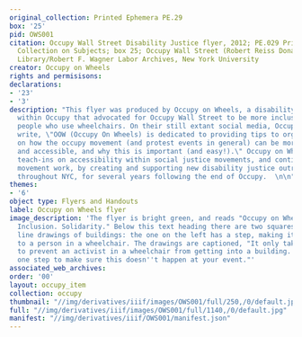 ```yaml
---
original_collection: Printed Ephemera PE.29
box: '25'
pid: OWS001
citation: Occupy Wall Street Disability Justice flyer, 2012; PE.029 Printed Ephemera
  Collection on Subjects; box 25; Occupy Wall Street (Robert Reiss Donation); Tamiment
  Library/Robert F. Wagner Labor Archives, New York University
creator: Occupy on Wheels
rights and permisisons:
declarations:
- '23'
- '3'
description: "This flyer was produced by Occupy on Wheels, a disability justice group
  within Occupy that advocated for Occupy Wall Street to be more inclusive to disabled
  people who use wheelchairs. On their still extant social media, Occupy on Wheels
  write, \"OOW (Occupy On Wheels) is dedicated to providing tips to organizers & activists
  on how the occupy movement (and protest events in general) can be more inclusive
  and accessible, and why this is important (and easy!).\" Occupy on Wheels held regular
  teach-ins on accessibility within social justice movements, and continued to support
  movement work, by creating and supporting new disability justice outreach projects
  throughout NYC, for several years following the end of Occupy.  \n\n"
themes:
- '6'
object type: Flyers and Handouts
label: Occupy on Wheels flyer
image_description: 'The flyer is bright green, and reads "Occupy on Wheels. Awareness.
  Inclusion. Solidarity." Below this text heading there are two squares. Both are
  line drawings of buildings: the one on the left has a step, making it inaccessible
  to a person in a wheelchair. The drawings are captioned, "It only takes one step
  to prevent an activist in a wheelchair from getting into a building. It only takes
  one step to make sure this doesn''t happen at your event."'
associated_web_archives:
order: '00'
layout: occupy_item
collection: occupy
thumbnail: "//img/derivatives/iiif/images/OWS001/full/250,/0/default.jpg"
full: "//img/derivatives/iiif/images/OWS001/full/1140,/0/default.jpg"
manifest: "//img/derivatives/iiif/OWS001/manifest.json"
---
```

